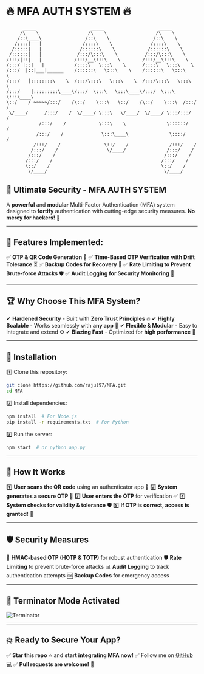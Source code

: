 # 🔥 MFA AUTH SYSTEM 🔥

```
      _____                    _____                    _____          
     /\    \                  /\    \                  /\    \         
    /::\____\                /::\    \                /::\    \        
   /::::|   |               /::::\    \              /::::\    \       
  /:::::|   |              /::::::\    \            /::::::\    \      
 /::::::|   |             /:::/\:::\    \          /:::/\:::\    \     
/:::/|::|   |            /:::/__\:::\    \        /:::/__\:::\    \    
/:::/ |::|   |           /::::\   \:::\    \      /::::\   \:::\    \   
/:::/  |::|___|______    /::::::\   \:::\    \    /::::::\   \:::\    \  
/:::/   |::::::::\    \  /:::/\:::\   \:::\    \  /:::/\:::\   \:::\    \ 
/:::/    |:::::::::\____\/:::/  \:::\   \:::\____\/:::/  \:::\   \:::\____\
\::/    / ~~~~~/:::/    /\::/    \:::\   \::/    /\::/    \:::\  /:::/    /
 \/____/      /:::/    /  \/____/ \:::\   \/____/  \/____/ \:::/:::/    / 
            /:::/    /            \:::\    \               \::::::/    /  
           /:::/    /              \:::\____\               \::::/    /   
          /:::/    /                \::/    /               /:::/    /    
         /:::/    /                  \/____/               /:::/    /     
        /:::/    /                                        /:::/    /      
       /:::/    /                                        /:::/    /       
       \::/    /                                         \::/    /        
        \/____/                                           \/____/         
```

## 🚀 Ultimate Security - MFA AUTH SYSTEM
A **powerful** and **modular** Multi-Factor Authentication (MFA) system designed to **fortify** authentication with cutting-edge security measures. **No mercy for hackers!** 🦾

---
## 📌 Features Implemented:
✅ **OTP & QR Code Generation** 🔑
✅ **Time-Based OTP Verification with Drift Tolerance** ⏳
✅ **Backup Codes for Recovery** 🔄
✅ **Rate Limiting to Prevent Brute-force Attacks** 🛡️
✅ **Audit Logging for Security Monitoring** 📝

---
## 🏆 Why Choose This MFA System?
✔ **Hardened Security** - Built with **Zero Trust Principles** 🔥
✔ **Highly Scalable** - Works seamlessly with **any app** 📱
✔ **Flexible & Modular** - Easy to integrate and extend ⚙️
✔ **Blazing Fast** - Optimized for **high performance** 🚀

---
## 🔧 Installation
1️⃣ Clone this repository:
   ```sh
   git clone https://github.com/rajul97/MFA.git
   cd MFA
   ```

2️⃣ Install dependencies:
   ```sh
   npm install  # For Node.js
   pip install -r requirements.txt  # For Python
   ```

3️⃣ Run the server:
   ```sh
   npm start  # or python app.py
   ```

---
## 🎯 How It Works
1️⃣ **User scans the QR code** using an authenticator app 📱
2️⃣ **System generates a secure OTP** 🔢
3️⃣ **User enters the OTP** for verification ✅
4️⃣ **System checks for validity & tolerance** 🛡️
5️⃣ **If OTP is correct, access is granted!** 🎉

---
## 🛡️ Security Measures
🔐 **HMAC-based OTP (HOTP & TOTP)** for robust authentication
🛡️ **Rate Limiting** to prevent brute-force attacks
📊 **Audit Logging** to track authentication attempts
🆘 **Backup Codes** for emergency access

---
## 🤖 Terminator Mode Activated
![Terminator](https://media1.giphy.com/media/v1.Y2lkPTc5MGI3NjExNmhlaWsyN244YmdpMnM5OGR2ZzN5eW0xbnNlMmlhZ2QyN3cxb2JhMSZlcD12MV9pbnRlcm5hbF9naWZfYnlfaWQmY3Q9cw/Be5TgzNAaHHUY/giphy.gif)

---
## 💥 Ready to Secure Your App?
✅ **Star this repo** ⭐ and **start integrating MFA now!**
✅ Follow me on [GitHub](https://github.com/rajul97) 💻
✅ **Pull requests are welcome!** 🚀
